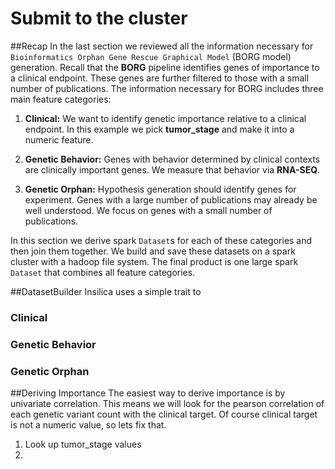 # Submit to the cluster

##Recap
  In the last section we reviewed all the information necessary for `Bioinformatics Orphan Gene Rescue Graphical Model` (BORG model) generation. Recall that the **BORG** pipeline identifies genes of importance to a clinical endpoint.  These genes are further filtered to those with a small number of publications.  The information necessary for BORG includes three main feature categories:
  
  1. **Clinical:** We want to identify genetic importance relative to a clinical endpoint.  In this example we pick **tumor_stage** and make it into a numeric feature.

  2. **Genetic Behavior:** Genes with behavior determined by clinical contexts are clinically important genes. We measure that behavior via **RNA-SEQ**.
  
  3. **Genetic Orphan:** Hypothesis generation should identify genes for experiment.  Genes with a large number of publications may already be well understood.  We focus on genes with a small number of publications.

In this section we derive spark `Dataset`s for each of these categories and then join them together.  We build and save these datasets on a spark cluster with a hadoop file system.  The final product is one large spark `Dataset` that combines all feature categories. 

##DatasetBuilder
Insilica uses a simple trait to 

### Clinical

### Genetic Behavior

### Genetic Orphan

##Deriving Importance
  The easiest way to derive importance is by univariate correlation.  This means we will look for the pearson correlation of each genetic variant count with the clinical target.  Of course clinical target is not a numeric value, so lets fix that.
  
  1. Look up tumor_stage values
  2. 

